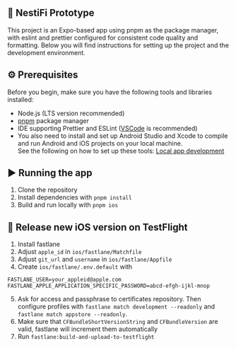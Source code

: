 ## 👋 NestiFi Prototype
This project is an Expo-based app using pnpm as the package manager, with eslint and prettier configured for consistent code quality and formatting. Below you will find instructions for setting up the project and the development environment.

## ⚙️ Prerequisites
Before you begin, make sure you have the following tools and libraries installed:

- Node.js (LTS version recommended)
- [pnpm](https://pnpm.io/) package manager 
- IDE supporting Prettier and ESLint ([VSCode](https://code.visualstudio.com/) is recommended)
- You also need to install and set up Android Studio and Xcode to compile and run Android and iOS projects on your local machine.  
See the following on how to set up these tools:
[Local app development](https://docs.expo.dev/guides/local-app-development/#prerequisites)

## ▶️ Running the app
1. Clone the repository
2. Install dependencies with `pnpm install`
3. Build and run locally with `pnpm ios`

## 🚀 Release new iOS version on TestFlight
1. Install fastlane
2. Adjust `apple_id` in `ios/fastlane/Matchfile`
3. Adjust `git_url` and `username` in `ios/fastlane/Appfile`
4. Create `ios/fastlane/.env.default` with
```
FASTLANE_USER=your_appleid@apple.com
FASTLANE_APPLE_APPLICATION_SPECIFIC_PASSWORD=abcd-efgh-ijkl-mnop
```
5. Ask for access and passphrase to certificates repository. Then configure profiles with `fastlane match development --readonly` and `fastlane match appstore --readonly`.
6. Make sure that `CFBundleShortVersionString` and `CFBundleVersion` are valid, fastlane will increment them automatically
7. Run `fastlane:build-and-upload-to-testflight`
